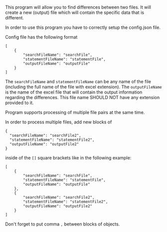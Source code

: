 This program will allow you to find differences between two files. It will create a new (output) file which will contain the specific data that is different.

In order to use this program you have to correctly setup the config.json file.

Config file has the following format

```
[
    {
        "searchFileName": "searchFile",
        "statementFileName": "statementFile",
        "outputFileName": "outputFile"
    }
]
```

The ```searchFileName``` and ```statementFileName``` can be any name of the file (including the full name of the file with excel extension).
The ```outputFileName``` is the name of the excel file that will contain the output information regarding the differences. This file name SHOULD NOT have any extension provided to it.

Program supports processing of multiple file pairs at the same time.

In order to process multiple files, add new blocks of 
``` 
{
  "searchFileName": "searchFile2",
  "statementFileName": "statementFile2",
  "outputFileName": "outputFile2"
}
```
inside of the ```[]``` square brackets like in the following example:

```
[
    {
        "searchFileName": "searchFile",
        "statementFileName": "statementFile",
        "outputFileName": "outputFile"
    },
    {
        "searchFileName": "searchFile2",
        "statementFileName": "statementFile2",
        "outputFileName": "outputFile2"
    }
]
```
Don't forget to put comma ```,``` between blocks of objects. 
